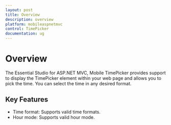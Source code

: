 ```yaml
---
layout: post
title: Overview
description: overview
platform: mobileaspnetmvc
control: TimePicker
documentation: ug
---
```


# Overview

The Essential Studio for ASP.NET MVC, Mobile TimePicker provides support to display the TimePicker element within your web page and allows you to pick the time. You can select the time in any desired format.

## Key Features

* Time format: Supports valid time formats.
* Hour mode: Supports valid hour mode.



